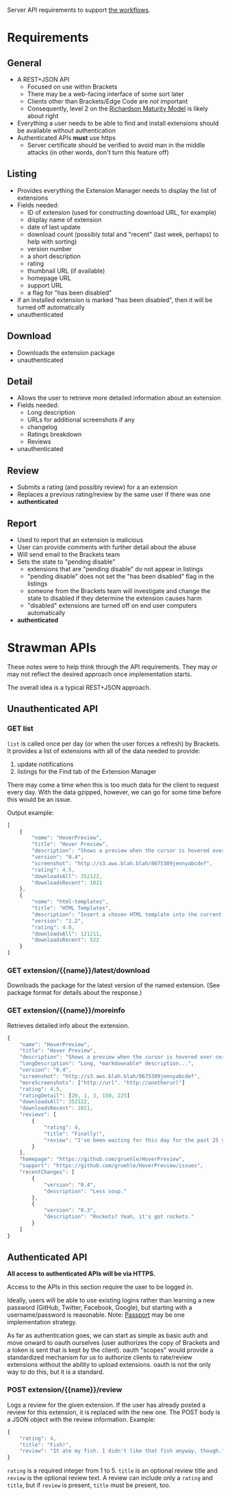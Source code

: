 Server API requirements to support [the workflows](https://github.com/adobe/brackets/wiki/Extension-Manager-Workflows).

# Requirements #

## General ##

* A REST+JSON API
  * Focused on use within Brackets
  * There may be a web-facing interface of some sort later
  * Clients other than Brackets/Edge Code are *not* important
  * Consequently, level 2 on the [Richardson Maturity Model](http://martinfowler.com/articles/richardsonMaturityModel.html) is likely about right
* Everything a user needs to be able to find and install extensions should be available without authentication
* Authenticated APIs **must** use https
  * Server certificate should be verified to avoid man in the middle attacks (in other words, don't turn this feature off)

## Listing ##

* Provides everything the Extension Manager needs to display the list of extensions
* Fields needed:
  * ID of extension (used for constructing download URL, for example)
  * display name of extension
  * date of last update
  * download count (possibly total and "recent" (last week, perhaps) to help with sorting)
  * version number
  * a short description
  * rating
  * thumbnail URL (if available)
  * homepage URL
  * support URL
  * a flag for "has been disabled"
* if an installed extension is marked "has been disabled", then it will be turned off automatically
* unauthenticated

## Download ##

* Downloads the extension package
* unauthenticated

## Detail ##

* Allows the user to retrieve more detailed information about an extension
* Fields needed:
  * Long description
  * URLs for additional screenshots if any
  * changelog
  * Ratings breakdown
  * Reviews
* unauthenticated

## Review ##

* Submits a rating (and possibly review) for a an extension
* Replaces a previous rating/review by the same user if there was one
* **authenticated**

## Report ##

* Used to report that an extension is malicious
* User can provide comments with further detail about the abuse
* Will send email to the Brackets team
* Sets the state to "pending disable"
  * extensions that are "pending disable" do not appear in listings
  * "pending disable" does not set the "has been disabled" flag in the listings
  * someone from the Brackets team will investigate and change the state to disabled if they determine the extension causes harm
  * "disabled" extensions are turned off on end user computers automatically
* **authenticated**


# Strawman APIs #

These notes were to help think through the API requirements. They may or may not reflect the desired approach once implementation starts.

The overall idea is a typical REST+JSON approach.

## Unauthenticated API ##

### GET list ###

`list` is called once per day (or when the user forces a refresh) by Brackets. It provides a list of extensions with all of the data needed to provide:

1. update notifications
2. listings for the Find tab of the Extension Manager

There may come a time when this is too much data for the client to request every day. With the data gzipped, however, we can go for some time before this would be an issue.

Output example:

```javascript
[
    {
        "name": "HoverPreview",
        "title": "Hover Preview",
        "description": "Shows a preview when the cursor is hovered over certain items",
        "version": "0.4",
        "screenshot": "http://s3.aws.blah.blah/8675309jennyabcdef",
        "rating": 4.5,
        "downloadsAll": 352122,
        "downloadsRecent": 1021
    },
    {
        "name": "html-templates",
        "title": "HTML Templates",
        "description": "Insert a chosen HTML template into the current file",
        "version": "1.2",
        "rating": 4.0,
        "downloadsAll": 121211,
        "downloadsRecent": 522
    }
]
```

### GET extension/{{name}}/latest/download ###

Downloads the package for the latest version of the named extension. (See package format for details about the response.)

### GET extension/{{name}}/moreinfo ###

Retrieves detailed info about the extension.

```javascript
{
    "name": "HoverPreview",
    "title": "Hover Preview",
    "description": "Shows a preview when the cursor is hovered over certain items",
    "longDescription": "Long, *markdownable* description...",
    "version": "0.4",
    "screenshot": "http://s3.aws.blah.blah/8675309jennyabcdef",
    "moreScreenshots": ["http://url". "http://anotherurl"]
    "rating": 4.5,
    "ratingDetail": [20, 1, 3, 150, 225]
    "downloadsAll": 352122,
    "downloadsRecent": 1021,
    "reviews": [
        {
            "rating": 4,
            "title": "Finally!",
            "review": "I've been waiting for this day for the past 25 years."
        }
    ],
    "homepage": "https://github.com/gruehle/HoverPreview",
    "support": "https://github.com/gruehle/HoverPreview/issues",
    "recentChanges": [
        {
            "version": "0.4",
            "description": "Less soup."
        },
        {
            "version": "0.3",
            "description": "Rockets? Yeah, it's got rockets."
        }
    ]
}
```

## Authenticated API ##

**All access to authenticated APIs will be via HTTPS.**

Access to the APIs in this section require the user to be logged in.

Ideally, users will be able to use existing logins rather than learning a new password (GitHub, Twitter, Facebook, Google), but starting with a username/password is reasonable. Note: [Passport](http://passportjs.org/guide/) may be one implementation strategy.

As far as authentication goes, we can start as simple as basic auth and move onward to oauth ourselves (user authorizes the copy of Brackets and a token is sent that is kept by the client). oauth "scopes" would provide a standardized mechanism for us to authorize clients to rate/review extensions without the ability to upload extensions. oauth is not the only way to do this, but it is a standard.

### POST extension/{{name}}/review ###

Logs a review for the given extension. If the user has already posted a review for this extension, it is replaced with the new one. The POST body is a JSON object with the review information. Example:

```javascript
{
    "rating": 4,
    "title": "Fish!",
    "review": "It ate my fish. I didn't like that fish anyway, though."
}
```

`rating` is a required integer from 1 to 5. `title` is an optional review title and `review` is the optional review text. A review can include only a `rating` and `title`, but if `review` is present, `title` must be present, too.
